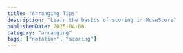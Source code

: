 ```yaml
---
title: "Arranging Tips"
description: "Learn the basics of scoring in MuseScore"
publishedDate: 2025-04-06
category: "arranging"
tags: ["notation", "scoring"]
---
```

